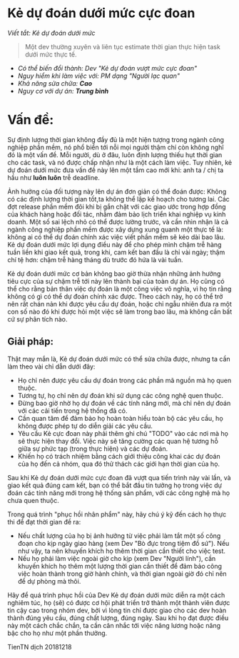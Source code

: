 # Kẻ dự đoán dưới mức cực đoan
_Viết tắt: Kẻ dự đoán dưới mức_
> Một dev thường xuyên và liên tục estimate thời gian thực hiện task dưới mức thực tế.

* _Có thể biến đổi thành: Dev "Kẻ dự đoán vượt mức cực đoan"_
* _Nguy hiểm khi làm việc với: PM dạng "Người lạc quan"_
* _Khả năng sửa chữa: **Cao**_
* _Nguy cơ với dự án: **Trung bình**_

# Vấn đề:

Sự định lượng thời gian không đầy đủ là một hiện tượng trong ngành công nghiệp phần mềm, nó phổ biển tới nỗi mọi người thậm chí còn không nghĩ đó là một vấn đề. Mỗi người, dù ở đâu, luôn định lượng thiếu hụt thời gian cho các task, và nó được chấp nhận như là một cách làm việc. Tuy nhiên, kẻ dự đoán dưới mức đưa vấn đề này lên một tầm cao mới khi: anh ta / chị ta hầu như **luôn luôn** trễ deadline.

Ảnh hưởng của đối tượng này lên dự án đơn giản có thể đoán được: Không có các định lượng thời gian tốt,ta không thể lập kế hoạch cho tương lai. Các đợt release phần mềm đôi khi bị gắn chặt với các giao ước trong hợp đồng của khách hàng hoặc đối tác, nhằm đảm bảo lịch triển khai nghiệp vụ kinh doanh. Một số sai lệch nhỏ có thể được lường trước, và cần nhìn nhận là cả ngành công nghiệp phần mềm được xây dựng xung quanh một thực tế là: không ai có thể dự đoán chính xác việc viết phần mềm sẽ kéo dài bao lâu. Kẻ dự đoán dưới mức lợi dụng điều này để cho phép mình chậm trễ hàng tuần liền khi giao kết quả, trong khi, cam kết ban đầu là chỉ vài ngày; thậm chí tệ hơn: chậm trễ hàng tháng dù trước đó hứa là vài tuần. 

Kẻ dự đoán dưới mức cơ bản không bao giờ thừa nhận những ảnh hưởng tiêu cực của sự chậm trễ tới này lên thành bại của toàn dự án. Họ cũng có thể cho rằng bản thân việc dự đoán là một công việc vô nghĩa, vì họ tin rằng không có gì có thể dự đoán chính xác được. Theo cách này, họ có thể trở nên rất chán nản khi được yêu cầu dự đoán, hoặc chỉ ngẫu nhiên đưa ra một con số nào đó khi được hỏi một việc sẽ làm trong bao lâu, mà không cần bất cứ sự phân tích nào. 

## Giải pháp:

Thật may mắn là, Kẻ dự đoán dưới mức có thể sửa chữa được, nhưng ta cần làm theo vài chỉ dẫn dưới đây:
* Họ chỉ nên được yêu cầu dự đoán trong các phần mã nguồn mà họ quen thuộc.
* Tương tự, họ chỉ nên dự đoán khi sử dụng các công nghệ quen thuộc.
* Đừng bao giờ nhờ họ dự đoán về các tính năng mới, mà chỉ nên dự đoán với các cải tiến trong hệ thống đã có.
* Cần quan tâm để đảm bảo họ hoàn toàn hiểu toàn bộ các yêu cầu, họ không được phép tự do diễn giải các yêu cầu.
* Yêu cầu Kẻ cực đoan này phải thêm ghi chú "TODO" vào các nơi mà họ sẽ thực hiện thay đổi. Việc này sẽ tăng cường các quan hệ tương hỗ giữa sự phức tạp (trong thực hiện) và các dự đoán.
* Khiến họ có trách nhiệm bằng cách giới thiệu công khai các dự đoán của họ đến cả nhóm, qua đó thử thách các giới hạn thời gian của họ.

Sau khi Kẻ dự đoán dưới mức cực đoan đã vượt qua tiến trình này vài lần, và giao kết quả đúng cam kết, bạn có thể bắt đầu tin tưởng họ trong việc dự đoán các tính năng mới trong hệ thống sản phẩm, với các công nghệ mà họ chưa quen thuộc.

Trong quá trình "phục hồi nhân phẩm" này, hãy chú ý kỹ đến cách họ thực thi để đạt thời gian đề ra:
* Nếu chất lượng của họ bị ảnh hưởng từ việc phải làm tắt một số công đoạn cho kịp ngày giao hàng (xem Dev "Bò đực trong tiệm đồ sứ"). Nếu như vậy, ta nên khuyến khích họ thêm thời gian cần thiết cho việc test.
* Nếu họ phải làm việc ngoài giờ cho kịp (xem Dev "Người lính"), cần khuyến khích họ thêm một lượng thời gian cần thiết để đảm bảo công việc hoàn thành trong giờ hành chính, và thời gian ngoài giờ đó chỉ nên để dự phòng mà thôi.

Hãy để quá trình phục hồi của Dev Kẻ dự đoán dưới mức diễn ra một cách nghiêm túc, họ (sẽ) có được cơ hội phát triển trở thành một thành viên được tin cậy cao trong nhóm dev, bởi vì lòng tin chỉ được giao cho các dev hoàn thành đúng yêu cầu, đúng chất lượng, đúng ngày. Sau khi họ đạt được điều này một cách chắc chắn, ta cần cân nhắc tới việc nâng lương hoặc nâng bậc cho họ như một phần thưởng.

TienTN dịch 20181218